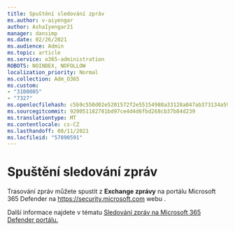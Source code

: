 ```yaml
---
title: Spuštění sledování zpráv
ms.author: v-aiyengar
author: AshaIyengar21
manager: dansimp
ms.date: 02/26/2021
ms.audience: Admin
ms.topic: article
ms.service: o365-administration
ROBOTS: NOINDEX, NOFOLLOW
localization_priority: Normal
ms.collection: Adm_O365
ms.custom:
- "3100005"
- "7327"
ms.openlocfilehash: c5b9c550d02e5201572f2e55154988a33128a047ab373134a59188f6ab59820b
ms.sourcegitcommit: 920051182781bd97ce4d4d6fbd268cb37b84d239
ms.translationtype: MT
ms.contentlocale: cs-CZ
ms.lasthandoff: 08/11/2021
ms.locfileid: "57890591"
---
```

# <a name="run-a-message-trace"></a>Spuštění sledování zpráv

Trasování zpráv můžete spustit z **Exchange zprávy** na portálu Microsoft 365 Defender na <https://security.microsoft.com> webu .

Další informace najdete v tématu [Sledování zpráv na Microsoft 365 Defender portálu.](https://docs.microsoft.com/microsoft-365/security/office-365-security/message-trace-scc)
